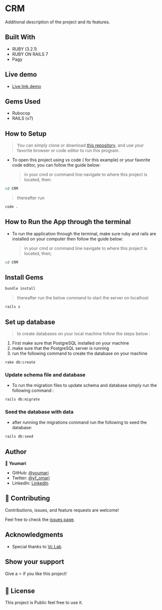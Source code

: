 # CRM

Additional description of the project and its features.

## Built With

- RUBY (3.2.1)
- RUBY ON RAILS 7
- Pagy

## Live demo
- [Live link demo](https://yomari-crm.fly.dev)
## Gems Used

- Rubocop
- RAILS (v7)

## How to Setup

> You can simply clone or download [this repository](https://github.com/youmari/CatsApp.git), and use your favorite browser or code editor to run this program.

- To open this project using vs code ( for this example) or your favorite code editor, you can follow the guide below:
  > in your cmd or command line navigate to where this project is located, then:

```bash
cd CRM
```

> thereafter run

```bash
code .
```

## How to Run the App through the terminal

- To run the application through the terminal, make sure ruby and rails are installed on your computer then follow the guide below:
  > in your cmd or command line navigate to where this project is located, then;

```cmd
cd CRM
```

## Install Gems


```bash
bundle install
```

> thereafter run the below command to start the server on localhost

```bash
rails s 
```
## Set up database
> to create databases on your local machine follow the steps below :
1. First make sure that PostgreSQL installed on your machine
2. make sure that the PostgreSQL server is running 
3. run the following command to create the database on your machine
  ```bash
  rake db:create
  ```
  ### Update schema file and database
  - To run the migration files to update schema and database simply run the following command :
  ```bash
  rails db:migrate
  ```
  ### Seed the database with data
  - after running the migrations command run the following to seed the database:

  ```bash
  rails db:seed
  ```
## Author

👤 **Youmari**

- GitHub: [@youmari](https://github.com/youmari)
- Twitter: [@yf_omari](https://twitter.com/yf_omari)
- LinkedIn: [LinkedIn](https://www.linkedin.com/in/yassine-omari-945114190/)

## 🤝 Contributing

Contributions, issues, and feature requests are welcome!

Feel free to check the [issues page](../../issues/).

## Acknowledgments

- Special thanks to [Vc Lab](https://govclab.com/)

## Show your support

Give a ⭐️ if you like this project!


## 📝 License

This project is Public feel free to use it.
